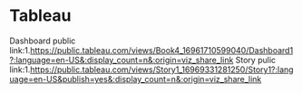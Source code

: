 # Tableau
Dashboard public link:1.https://public.tableau.com/views/Book4_16961710599040/Dashboard1?:language=en-US&:display_count=n&:origin=viz_share_link
Story pulic link:1.https://public.tableau.com/views/Story1_16969331281250/Story1?:language=en-US&publish=yes&:display_count=n&:origin=viz_share_link
